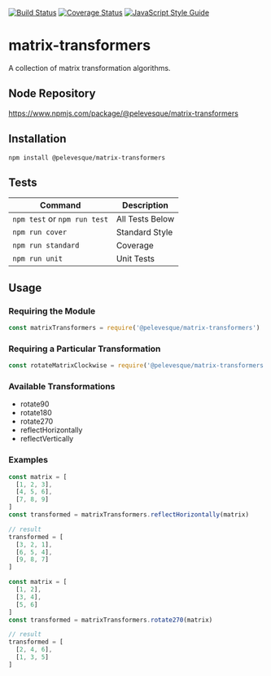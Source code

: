 [![Build Status](https://travis-ci.org/pelevesque/matrix-transformers.svg?branch=master)](https://travis-ci.org/pelevesque/matrix-transformers)
[![Coverage Status](https://coveralls.io/repos/github/pelevesque/matrix-transformers/badge.svg?branch=master)](https://coveralls.io/github/pelevesque/matrix-transformers?branch=master)
[![JavaScript Style Guide](https://img.shields.io/badge/code_style-standard-brightgreen.svg)](https://standardjs.com)

# matrix-transformers

A collection of matrix transformation algorithms.

## Node Repository

https://www.npmjs.com/package/@pelevesque/matrix-transformers

## Installation

`npm install @pelevesque/matrix-transformers`

## Tests

Command                      | Description
---------------------------- | ------------
`npm test` or `npm run test` | All Tests Below
`npm run cover`              | Standard Style
`npm run standard`           | Coverage
`npm run unit`               | Unit Tests

## Usage

### Requiring the Module

```js
const matrixTransformers = require('@pelevesque/matrix-transformers')
```

### Requiring a Particular Transformation

```js
const rotateMatrixClockwise = require('@pelevesque/matrix-transformers').rotate90
```

### Available Transformations

- rotate90
- rotate180
- rotate270
- reflectHorizontally
- reflectVertically

### Examples

```js
const matrix = [
  [1, 2, 3],
  [4, 5, 6],
  [7, 8, 9]
]
const transformed = matrixTransformers.reflectHorizontally(matrix)

// result
transformed = [
  [3, 2, 1],
  [6, 5, 4],
  [9, 8, 7]
]
```

```js
const matrix = [
  [1, 2],
  [3, 4],
  [5, 6]
]
const transformed = matrixTransformers.rotate270(matrix)

// result
transformed = [
  [2, 4, 6],
  [1, 3, 5]
]
```
